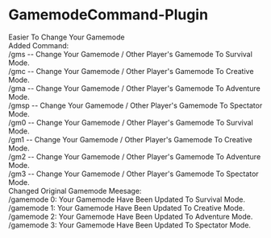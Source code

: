 # GamemodeCommand-Plugin
Easier To Change Your Gamemode<br/>
Added Command:<br/>
/gms -- Change Your Gamemode / Other Player's Gamemode To Survival Mode.<br/>
/gmc -- Change Your Gamemode / Other Player's Gamemode To Creative Mode.<br/>
/gma -- Change Your Gamemode / Other Player's Gamemode To Adventure Mode.<br/>
/gmsp -- Change Your Gamemode / Other Player's Gamemode To Spectator Mode.<br/>
/gm0 -- Change Your Gamemode / Other Player's Gamemode To Survival Mode.<br/>
/gm1 -- Change Your Gamemode / Other Player's Gamemode To Creative Mode.<br/>
/gm2 -- Change Your Gamemode / Other Player's Gamemode To Adventure Mode.<br/>
/gm3 -- Change Your Gamemode / Other Player's Gamemode To Spectator Mode.<br/>
Changed Original Gamemode Meesage:<br/>
/gamemode 0: Your Gamemode Have Been Updated To Survival Mode.<br/>
/gamemode 1: Your Gamemode Have Been Updated To Creative Mode.<br/>
/gamemode 2: Your Gamemode Have Been Updated To Adventure Mode.<br/>
/gamemode 3: Your Gamemode Have Been Updated To Spectator Mode.<br/>
